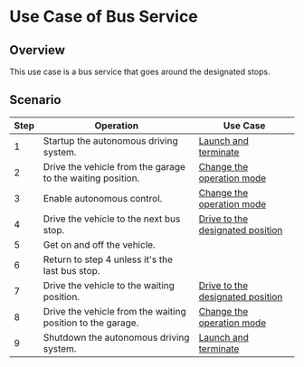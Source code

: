 # Use Case of Bus Service

## Overview

This use case is a bus service that goes around the designated stops.

## Scenario

| Step | Operation                                                  | Use Case                                                         |
| ---- | ---------------------------------------------------------- | ---------------------------------------------------------------- |
| 1    | Startup the autonomous driving system.                     | [Launch and terminate](launch-terminate.md)                      |
| 2    | Drive the vehicle from the garage to the waiting position. | [Change the operation mode](change-operation-mode.md)            |
| 3    | Enable autonomous control.                                 | [Change the operation mode](change-operation-mode.md)            |
| 4    | Drive the vehicle to the next bus stop.                    | [Drive to the designated position](drive-designated-position.md) |
| 5    | Get on and off the vehicle.                                |                                                                  |
| 6    | Return to step 4 unless it's the last bus stop.            |                                                                  |
| 7    | Drive the vehicle to the waiting position.                 | [Drive to the designated position](drive-designated-position.md) |
| 8    | Drive the vehicle from the waiting position to the garage. | [Change the operation mode](change-operation-mode.md)            |
| 9    | Shutdown the autonomous driving system.                    | [Launch and terminate](launch-terminate.md)                      |
